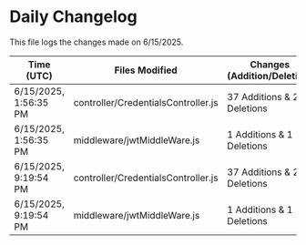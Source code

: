 # Daily Changelog

This file logs the changes made on 6/15/2025.

| Time (UTC)             | Files Modified                    | Changes (Addition/Deletion) |
|------------------------|-----------------------------------|-----------------------------|
| 6/15/2025, 1:56:35 PM | controller/CredentialsController.js | 37 Additions & 2 Deletions |
| 6/15/2025, 1:56:35 PM | middleware/jwtMiddleWare.js | 1 Additions & 1 Deletions |
| 6/15/2025, 9:19:54 PM | controller/CredentialsController.js | 37 Additions & 2 Deletions|
| 6/15/2025, 9:19:54 PM | middleware/jwtMiddleWare.js | 1 Additions & 1 Deletions|
